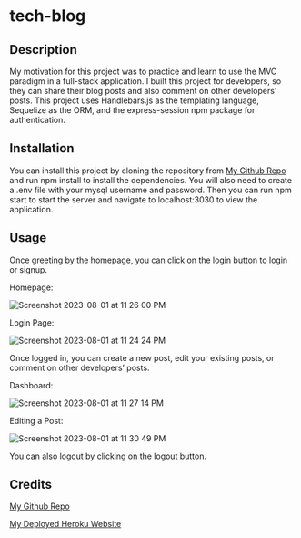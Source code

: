 # tech-blog

## Description

My motivation for this project was to practice and learn to use the MVC paradigm in a full-stack application. I built this project for developers, so they can share their blog posts and also comment on other developers’ posts. This project uses Handlebars.js as the templating language, Sequelize as the ORM, and the express-session npm package for authentication.

## Installation

You can install this project by cloning the repository from [My Github Repo](https://github.com/RepoPanda/tech-blog) and run npm install to install the dependencies. You will also need to create a .env file with your mysql username and password. Then you can run npm start to start the server and navigate to localhost:3030 to view the application.

## Usage

Once greeting by the homepage, you can click on the login button to login or signup.

Homepage:

![Screenshot 2023-08-01 at 11 26 00 PM](https://github.com/RepoPanda/tech-blog/assets/124810474/98325c82-b105-4438-9972-1f4f4c4435e8)

Login Page:

![Screenshot 2023-08-01 at 11 24 24 PM](https://github.com/RepoPanda/tech-blog/assets/124810474/48217ae1-1234-4485-b296-00f00c3106c1)


Once logged in, you can create a new post, edit your existing posts, or comment on other developers’ posts.

Dashboard:

![Screenshot 2023-08-01 at 11 27 14 PM](https://github.com/RepoPanda/tech-blog/assets/124810474/e9feb27c-24ff-428f-883f-b6c2c3097bee)

Editing a Post:

![Screenshot 2023-08-01 at 11 30 49 PM](https://github.com/RepoPanda/tech-blog/assets/124810474/78c5febb-c035-4f31-a24b-af01f8e1afe5)




You can also logout by clicking on the logout button.

## Credits

[My Github Repo](https://github.com/RepoPanda/tech-blog)


[My Deployed Heroku Website](https://techblog01-396fa7e7c10f.herokuapp.com/)


